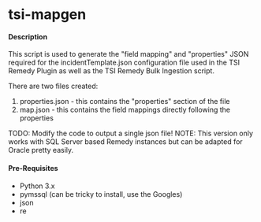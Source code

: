# tsi-mapgen

#### Description

This script is used to generate the "field mapping" and "properties" JSON required for the incidentTemplate.json configuration file used in the TSI Remedy Plugin as well as the TSI Remedy Bulk Ingestion script.

There are two files created:

1) properties.json - this contains the "properties" section of the file
2) map.json - this contains the field mappings directly following the properties

TODO: Modify the code to output a single json file!
NOTE: This version only works with SQL Server based Remedy instances but can be adapted for Oracle pretty easily.

#### Pre-Requisites
- Python 3.x
- pymssql (can be tricky to install, use the Googles)
- json
- re

